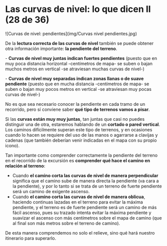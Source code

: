 # Las curvas de nivel: lo que dicen II (28 de 36)

![Curvas de nivel: pendientes](img/Curvas nivel pendientes.jpg)

De la **lectura correcta de las curvas de nivel** también se puede obtener otra información importante: **la pendiente del terreno**.

\- **Curvas de nivel muy juntas indican fuertes pendientes** (puesto que en muy poca distancia horizontal -centímetros de mapa- se suben o bajan muchos metros en vertical -se atraviesan muchas curvas de nivel-)

\- **Curvas de nivel muy separadas indican zonas llanas o de suave pendiente** (puesto que en mucha distancia -centímetros de mapa- se suben o bajan muy pocos metros en vertical -se atraviesan muy pocas curvas de nivel-)

No es que sea necesario conocer la pendiente en cada tramo de un recorrido, pero sí conviene saber **qué tipo de terrenos vamos a pisar**.

Si las **curvas están muy muy juntas**, tan juntas que casi no puedes distinguir una de otra, estaremos hablando de un **cortado o pared vertical**. Los caminos difícilmente superan este tipo de terrenos, y en ocasiones cuando lo hacen se requiere del uso de las manos o agarrarse a clavijas y cadenas (que también deberían venir indicadas en el mapa con su propio icono).

Tan importante como comprender correctamente la pendiente del terreno en el recorrido de la excursión es **comprender qué hace el camino en relación al terreno**:

*   Cuando **el camino corta las curvas de nivel de manera perpendicular** significa que el camino sube de manera directa la pendiente (va cara a la pendiente), y por lo tanto si se trata de un terreno de fuerte pendiente será un camino de exigente ascenso.
*   Cuando **el camino corta las curvas de nivel de manera oblicua**, haciendo continuas lazadas en el terreno para evitar la máxima pendiente, y el terreno es de fuerte pendiente será un camino de más fácil ascenso, pues su trazado intenta evitar la máxima pendiente y suavizar el ascenso con más centímetros sobre el mapa de camino (que al final son más metros sobre el terreno de camino).

De esta manera comprendemos no solo el relieve, sino qué hará nuestro itinerario para superarlo.

